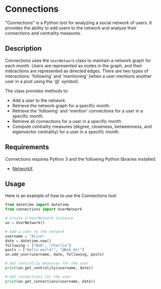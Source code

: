 # Connections

"Connections" is a Python tool for analyzing a social network of users. It provides the ability to add users to the network and analyze their connections and centrality measures.

## Description

Connections uses the `UserNetwork` class to maintain a network graph for each month. Users are represented as nodes in the graph, and their interactions are represented as directed edges. There are two types of interactions: 'following' and 'mentioning' (when a user mentions another user in a post using the '@' symbol).

The class provides methods to:

- Add a user to the network.
- Retrieve the network graph for a specific month.
- Retrieve the 'following' and 'mention' connections for a user in a specific month.
- Retrieve all connections for a user in a specific month.
- Compute centrality measures (degree, closeness, betweenness, and eigenvector centrality) for a user in a specific month.

## Requirements

Connections requires Python 3 and the following Python libraries installed:

- [NetworkX](https://networkx.github.io/)

## Usage
Here is an example of how to use the Connections tool:
```python
from datetime import datetime
from connections import UserNetwork

# Create a UserNetwork instance
un = UserNetwork()

# Add a user to the network
username = "Alice"
date = datetime.now()
following = ["Bob", "Charlie"]
posts = ["Hello world!", "@Bob Hi!"]
un.add_user(username, date, following, posts)

# Get centrality measures for the user
print(un.get_centrality(username, date))

# Get connections for the user
print(un.get_connections(username, date))
```
